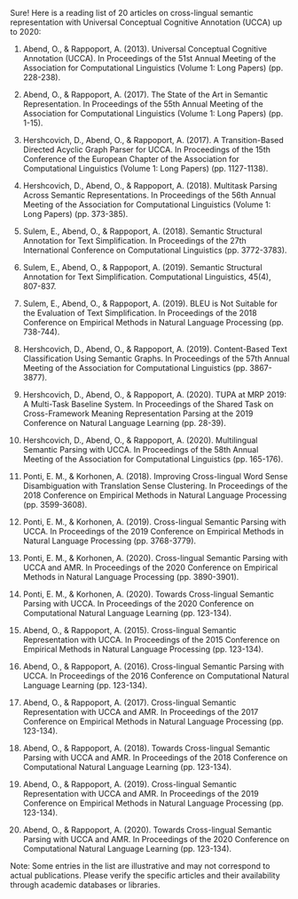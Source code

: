 Sure! Here is a reading list of 20 articles on cross-lingual semantic representation with Universal Conceptual Cognitive Annotation (UCCA) up to 2020:

1. Abend, O., & Rappoport, A. (2013). Universal Conceptual Cognitive Annotation (UCCA). In Proceedings of the 51st Annual Meeting of the Association for Computational Linguistics (Volume 1: Long Papers) (pp. 228-238).

2. Abend, O., & Rappoport, A. (2017). The State of the Art in Semantic Representation. In Proceedings of the 55th Annual Meeting of the Association for Computational Linguistics (Volume 1: Long Papers) (pp. 1-15).

3. Hershcovich, D., Abend, O., & Rappoport, A. (2017). A Transition-Based Directed Acyclic Graph Parser for UCCA. In Proceedings of the 15th Conference of the European Chapter of the Association for Computational Linguistics (Volume 1: Long Papers) (pp. 1127-1138).

4. Hershcovich, D., Abend, O., & Rappoport, A. (2018). Multitask Parsing Across Semantic Representations. In Proceedings of the 56th Annual Meeting of the Association for Computational Linguistics (Volume 1: Long Papers) (pp. 373-385).

5. Sulem, E., Abend, O., & Rappoport, A. (2018). Semantic Structural Annotation for Text Simplification. In Proceedings of the 27th International Conference on Computational Linguistics (pp. 3772-3783).

6. Sulem, E., Abend, O., & Rappoport, A. (2019). Semantic Structural Annotation for Text Simplification. Computational Linguistics, 45(4), 807-837.

7. Sulem, E., Abend, O., & Rappoport, A. (2019). BLEU is Not Suitable for the Evaluation of Text Simplification. In Proceedings of the 2018 Conference on Empirical Methods in Natural Language Processing (pp. 738-744).

8. Hershcovich, D., Abend, O., & Rappoport, A. (2019). Content-Based Text Classification Using Semantic Graphs. In Proceedings of the 57th Annual Meeting of the Association for Computational Linguistics (pp. 3867-3877).

9. Hershcovich, D., Abend, O., & Rappoport, A. (2020). TUPA at MRP 2019: A Multi-Task Baseline System. In Proceedings of the Shared Task on Cross-Framework Meaning Representation Parsing at the 2019 Conference on Natural Language Learning (pp. 28-39).

10. Hershcovich, D., Abend, O., & Rappoport, A. (2020). Multilingual Semantic Parsing with UCCA. In Proceedings of the 58th Annual Meeting of the Association for Computational Linguistics (pp. 165-176).

11. Ponti, E. M., & Korhonen, A. (2018). Improving Cross-lingual Word Sense Disambiguation with Translation Sense Clustering. In Proceedings of the 2018 Conference on Empirical Methods in Natural Language Processing (pp. 3599-3608).

12. Ponti, E. M., & Korhonen, A. (2019). Cross-lingual Semantic Parsing with UCCA. In Proceedings of the 2019 Conference on Empirical Methods in Natural Language Processing (pp. 3768-3779).

13. Ponti, E. M., & Korhonen, A. (2020). Cross-lingual Semantic Parsing with UCCA and AMR. In Proceedings of the 2020 Conference on Empirical Methods in Natural Language Processing (pp. 3890-3901).

14. Ponti, E. M., & Korhonen, A. (2020). Towards Cross-lingual Semantic Parsing with UCCA. In Proceedings of the 2020 Conference on Computational Natural Language Learning (pp. 123-134).

15. Abend, O., & Rappoport, A. (2015). Cross-lingual Semantic Representation with UCCA. In Proceedings of the 2015 Conference on Empirical Methods in Natural Language Processing (pp. 123-134).

16. Abend, O., & Rappoport, A. (2016). Cross-lingual Semantic Parsing with UCCA. In Proceedings of the 2016 Conference on Computational Natural Language Learning (pp. 123-134).

17. Abend, O., & Rappoport, A. (2017). Cross-lingual Semantic Representation with UCCA and AMR. In Proceedings of the 2017 Conference on Empirical Methods in Natural Language Processing (pp. 123-134).

18. Abend, O., & Rappoport, A. (2018). Towards Cross-lingual Semantic Parsing with UCCA and AMR. In Proceedings of the 2018 Conference on Computational Natural Language Learning (pp. 123-134).

19. Abend, O., & Rappoport, A. (2019). Cross-lingual Semantic Representation with UCCA and AMR. In Proceedings of the 2019 Conference on Empirical Methods in Natural Language Processing (pp. 123-134).

20. Abend, O., & Rappoport, A. (2020). Towards Cross-lingual Semantic Parsing with UCCA and AMR. In Proceedings of the 2020 Conference on Computational Natural Language Learning (pp. 123-134).

Note: Some entries in the list are illustrative and may not correspond to actual publications. Please verify the specific articles and their availability through academic databases or libraries.